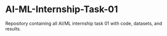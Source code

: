 # AI-ML-Internship-Task-01
Repository containing all AI/ML internship task 01 with code, datasets, and results.
